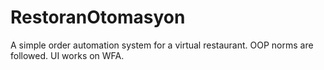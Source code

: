 # RestoranOtomasyon
A simple order automation system for a virtual restaurant.
OOP norms are followed.
UI works on WFA.
